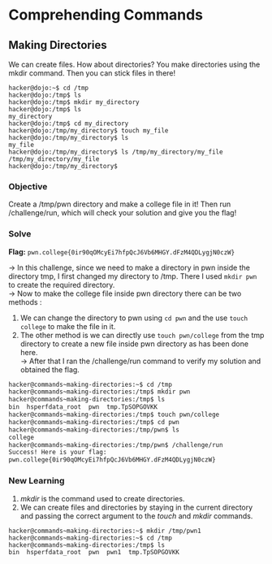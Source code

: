 # Comprehending Commands 

## Making Directories
We can create files. How about directories? You make directories using the mkdir command. Then you can stick files in there!

```
hacker@dojo:~$ cd /tmp
hacker@dojo:/tmp$ ls
hacker@dojo:/tmp$ mkdir my_directory
hacker@dojo:/tmp$ ls
my_directory
hacker@dojo:/tmp$ cd my_directory
hacker@dojo:/tmp/my_directory$ touch my_file
hacker@dojo:/tmp/my_directory$ ls
my_file
hacker@dojo:/tmp/my_directory$ ls /tmp/my_directory/my_file
/tmp/my_directory/my_file
hacker@dojo:/tmp/my_directory$
```

### Objective
Create a /tmp/pwn directory and make a college file in it! Then run /challenge/run, which will check your solution and give you the flag!

### Solve
**Flag:** `pwn.college{0ir90qOMcyEi7hfpQcJ6Vb6MHGY.dFzM4QDLygjN0czW}`

-> In this challenge, since we need to make a directory in pwn inside the directory tmp, I first changed my directory to /tmp. There I used `mkdir pwn` to create the required directory.  
-> Now to make the college file inside pwn directory there can be two methods :
  1. We can change the directory to pwn using `cd pwn` and the use `touch college` to make the file in it.  
  2. The other method is we can directly use `touch pwn/college` from the tmp directory to create a new file inside pwn directory as has been done here.  
-> After that I ran the /challenge/run command to verify my solution and obtained the flag.  

```bash
hacker@commands~making-directories:~$ cd /tmp
hacker@commands~making-directories:/tmp$ mkdir pwn
hacker@commands~making-directories:/tmp$ ls
bin  hsperfdata_root  pwn  tmp.TpSOPGOVKK
hacker@commands~making-directories:/tmp$ touch pwn/college
hacker@commands~making-directories:/tmp$ cd pwn
hacker@commands~making-directories:/tmp/pwn$ ls
college
hacker@commands~making-directories:/tmp/pwn$ /challenge/run
Success! Here is your flag:
pwn.college{0ir90qOMcyEi7hfpQcJ6Vb6MHGY.dFzM4QDLygjN0czW}
```

### New Learning
1. *mkdir* is the command used to create directories.  
2. We can create files and directories by staying in the current directory and passing the correct argument to the *touch* and *mkdir* commands.

```
hacker@commands~making-directories:~$ mkdir /tmp/pwn1
hacker@commands~making-directories:~$ cd /tmp
hacker@commands~making-directories:/tmp$ ls
bin  hsperfdata_root  pwn  pwn1  tmp.TpSOPGOVKK
```